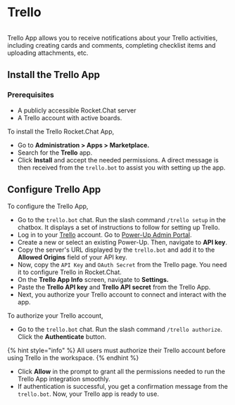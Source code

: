 # Trello

<figure><img src="../../../.gitbook/assets/Premium.svg" alt=""><figcaption></figcaption></figure>

Trello App allows you to receive notifications about your Trello activities, including creating cards and comments, completing checklist items and uploading attachments, etc.

## Install the Trello App

### Prerequisites

* A publicly accessible Rocket.Chat server
* A Trello account with active boards.

To install the Trello Rocket.Chat App,

* Go to **Administration > Apps > Marketplace.**
* Search for the **Trello** app.
* Click **Install** and accept the needed permissions. A direct message is then received from the `trello.bot` to assist you with setting up the app.

## Configure Trello App

To configure the Trello App,

* Go to the `trello.bot` chat. Run the slash command `/trello setup` in the chatbox. It displays a set of instructions to follow for setting up Trello.
* Log in to your [Trello](https://trello.com/) account. Go to [Power-Up Admin Portal](https://trello.com/power-ups/admin/).
* Create a new or select an existing Power-Up. Then, navigate to **API key**.
* Copy the server's URL displayed by the `trello.bot` and add it to the **Allowed Origins** field of your API key.
* Now, copy the `API Key` and `OAuth Secret` from the Trello page. You need it to configure Trello in Rocket.Chat.
* On the **Trello App Info** screen, navigate to **Settings.**
* Paste the **Trello API key** and **Trello API secret** from the Trello App.
* Next, you authorize your Trello account to connect and interact with the app.

To authorize your Trello account,

* Go to the `trello.bot` chat. Run the slash command `/trello authorize`. Click the **Authenticate** button.

{% hint style="info" %}
All users must authorize their Trello account before using Trello in the workspace.
{% endhint %}

* Click **Allow** in the prompt to grant all the permissions needed to run the Trello App integration smoothly.
* If authentication is successful, you get a confirmation message from the `trello.bot`. Now, your Trello app is ready to use.
